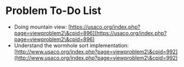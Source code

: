 # Problem To-Do List

* Doing mountain view: [https://usaco.org/index.php?page=viewproblem2\&cpid=896](https://usaco.org/index.php?page=viewproblem2\&cpid=896)
* Understand the wormhole sort implementation: [http://www.usaco.org/index.php?page=viewproblem2\&cpid=992](http://www.usaco.org/index.php?page=viewproblem2\&cpid=992)
